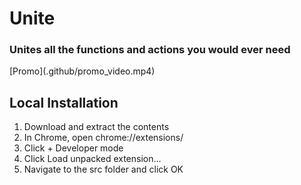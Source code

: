 <p>
    <h1>Unite</h1>
    <h3>Unites all the functions and actions you would ever need</h3>
    <p>[Promo](.github/promo_video.mp4)</p>
    <h2>Local Installation</h2>
    <ol>
        <li>Download and extract the contents</li>
        <li>In Chrome, open chrome://extensions/</li>
        <li>Click + Developer mode</li>
        <li>Click Load unpacked extension…</li>
        <li>Navigate to the src folder and click OK</li>
    </ol>
</p>
